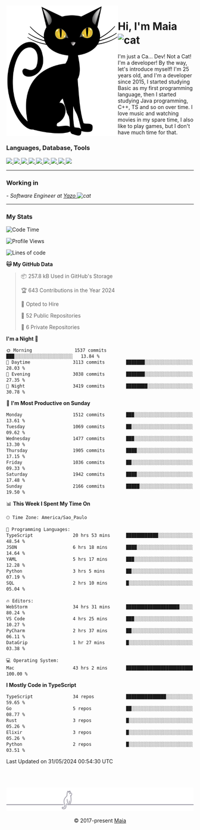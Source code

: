 <img align="left" src="https://raw.githubusercontent.com/gabrielmaialva33/gabrielmaialva33/master/assets/cat_0.png" alt="Stats" width="300px">

<h1 align="left">Hi, I'm Maia 
<img src="https://emojis.slackmojis.com/emojis/images/1643509834/36299/black-cat.gif?1643509834" width="50" height="60" align="center"  alt="cat"/>
</h1>

I'm just a Ca... Dev! Not a Cat! I'm a developer! By the way, let's introduce myself!
I'm 25 years old, and I'm a developer since 2015, I started studying Basic as my first programming
language, then I started studying Java programming, C++, TS and so on over time.
I love music and watching movies in my spare time, I also like to play games, but I don't have much time for that.

<h3 align="left">Languages, Database, Tools</h3>
<p>
  <a href="https://www.typescriptlang.org">
    <img src="https://skillicons.dev/icons?i=ts" />
  </a>
  <a href="https://go.dev">
    <img src="https://skillicons.dev/icons?i=go" />
  </a>
  <a href="https://www.python.org">
    <img src="https://skillicons.dev/icons?i=python" />
  </a>
  <a href="https://gradle.org">
    <img src="https://skillicons.dev/icons?i=gradle" />
  </a>
  <a href="https://redis.io">
    <img src="https://skillicons.dev/icons?i=redis" />
  </a>
  <a href="https://www.mongodb.com">
    <img src="https://skillicons.dev/icons?i=mongodb" />
  </a>
  <a href="https://nodejs.org">
    <img src="https://skillicons.dev/icons?i=nodejs" />
  </a>
  <a href="https://www.javascript.com">
    <img src="https://skillicons.dev/icons?i=js" />
  </a>
  <a href="https://www.docker.com">
    <img src="https://skillicons.dev/icons?i=docker" />
  </a>
</p>

<hr/>

<h3>Working in</h3>

<p><em> - Software Engineer at <a href="[https://pdasolucoes.com.br](https://yazo.com.br/)">Yazo
</a><img src="https://media.giphy.com/media/WUlplcMpOCEmTGBtBW/giphy.gif" width="30" alt="cat"> 
</em></p>

<hr/>

### My Stats

<!--START_SECTION:waka-->
![Code Time](http://img.shields.io/badge/Code%20Time-4%2C286%20hrs%2027%20mins-blue)

![Profile Views](http://img.shields.io/badge/Profile%20Views-2-blue)

![Lines of code](https://img.shields.io/badge/From%20Hello%20World%20I%27ve%20Written-3.4%20million%20lines%20of%20code-blue)

**🐱 My GitHub Data** 

> 📦 257.8 kB Used in GitHub's Storage 
 > 
> 🏆 643 Contributions in the Year 2024
 > 
> 💼 Opted to Hire
 > 
> 📜 52 Public Repositories 
 > 
> 🔑 6 Private Repositories 
 > 
**I'm a Night 🦉** 

```text
🌞 Morning                1537 commits        ███░░░░░░░░░░░░░░░░░░░░░░   13.84 % 
🌆 Daytime                3113 commits        ███████░░░░░░░░░░░░░░░░░░   28.03 % 
🌃 Evening                3038 commits        ███████░░░░░░░░░░░░░░░░░░   27.35 % 
🌙 Night                  3419 commits        ████████░░░░░░░░░░░░░░░░░   30.78 % 
```
📅 **I'm Most Productive on Sunday** 

```text
Monday                   1512 commits        ███░░░░░░░░░░░░░░░░░░░░░░   13.61 % 
Tuesday                  1069 commits        ██░░░░░░░░░░░░░░░░░░░░░░░   09.62 % 
Wednesday                1477 commits        ███░░░░░░░░░░░░░░░░░░░░░░   13.30 % 
Thursday                 1905 commits        ████░░░░░░░░░░░░░░░░░░░░░   17.15 % 
Friday                   1036 commits        ██░░░░░░░░░░░░░░░░░░░░░░░   09.33 % 
Saturday                 1942 commits        ████░░░░░░░░░░░░░░░░░░░░░   17.48 % 
Sunday                   2166 commits        █████░░░░░░░░░░░░░░░░░░░░   19.50 % 
```


📊 **This Week I Spent My Time On** 

```text
🕑︎ Time Zone: America/Sao_Paulo

💬 Programming Languages: 
TypeScript               20 hrs 53 mins      ████████████░░░░░░░░░░░░░   48.54 % 
JSON                     6 hrs 18 mins       ████░░░░░░░░░░░░░░░░░░░░░   14.64 % 
YAML                     5 hrs 17 mins       ███░░░░░░░░░░░░░░░░░░░░░░   12.28 % 
Python                   3 hrs 5 mins        ██░░░░░░░░░░░░░░░░░░░░░░░   07.19 % 
SQL                      2 hrs 10 mins       █░░░░░░░░░░░░░░░░░░░░░░░░   05.04 % 

🔥 Editors: 
WebStorm                 34 hrs 31 mins      ████████████████████░░░░░   80.24 % 
VS Code                  4 hrs 25 mins       ███░░░░░░░░░░░░░░░░░░░░░░   10.27 % 
PyCharm                  2 hrs 37 mins       ██░░░░░░░░░░░░░░░░░░░░░░░   06.11 % 
DataGrip                 1 hr 27 mins        █░░░░░░░░░░░░░░░░░░░░░░░░   03.38 % 

💻 Operating System: 
Mac                      43 hrs 2 mins       █████████████████████████   100.00 % 
```

**I Mostly Code in TypeScript** 

```text
TypeScript               34 repos            ███████████████░░░░░░░░░░   59.65 % 
Go                       5 repos             ██░░░░░░░░░░░░░░░░░░░░░░░   08.77 % 
Rust                     3 repos             █░░░░░░░░░░░░░░░░░░░░░░░░   05.26 % 
Elixir                   3 repos             █░░░░░░░░░░░░░░░░░░░░░░░░   05.26 % 
Python                   2 repos             █░░░░░░░░░░░░░░░░░░░░░░░░   03.51 % 
```




 Last Updated on 31/05/2024 00:54:30 UTC
<!--END_SECTION:waka-->


<br/>
<br/>

<p align="center"><img src="https://raw.githubusercontent.com/gabrielmaialva33/gabrielmaialva33/master/assets/gray0_ctp_on_line.svg?sanitize=true" /></p>
<p align="center">&copy; 2017-present <a href="https://github.com/gabrielmaialva33/" target="_blank">Maia</a>
